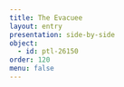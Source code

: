 ```yaml
---
title: The Evacuee
layout: entry
presentation: side-by-side
object:
  - id: ptl-26150
order: 120
menu: false
---
```








